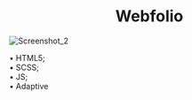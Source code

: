 <h1 align="center">Webfolio</h1>

![Screenshot_2](https://user-images.githubusercontent.com/98873757/200181996-ffaea456-1d72-43b7-b77f-5b4708a05d94.png)

&bull; HTML5;
<br>
&bull; SCSS;
<br>
&bull; JS;
<br>
&bull; Adaptive


